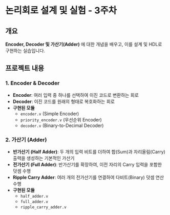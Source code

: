# 논리회로 설계 및 실험 - 3주차

## 개요
**Encoder, Decoder 및 가산기(Adder)** 에 대한 개념을 배우고, 이를 설계 및 HDL로 구현하는 실습입니다.

## 프로젝트 내용

### 1. Encoder & Decoder
- **Encoder**: 여러 입력 중 하나를 선택하여 이진 코드로 변환하는 회로
- **Decoder**: 이진 코드를 원래의 형태로 복호화하는 회로
- **구현된 모듈**
  - `encoder.v` (Simple Encoder)
  - `priority_encoder.v` (우선순위 Encoder)
  - `decoder.v` (Binary-to-Decimal Decoder)

### 2. 가산기 (Adder)
- **반가산기 (Half Adder)**: 두 개의 입력 비트를 더하여 합(Sum)과 자리올림(Carry) 출력을 생성하는 기본적인 가산기
- **전가산기 (Full Adder)**: 반가산기를 확장하여, 이전 자리의 Carry 입력을 포함한 덧셈 수행
- **Ripple Carry Adder**: 여러 개의 전가산기를 연결하여 다비트(Binary) 덧셈 연산 수행
- **구현된 모듈**
  - `half_adder.v`
  - `full_adder.v`
  - `ripple_carry_adder.v`

